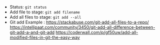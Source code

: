 - Status: `git status`
- Add file to stage: `git add filename`
- Add all files to stage: `git add --all`
- Git add Example :
  https://stackabuse.com/git-add-all-files-to-a-repo/
  https://intellipaat.com/community/3450/git-add-all-difference-between-git-add-a-and-git-add
  https://coderwall.com/p/gf50uw/add-all-modified-files-in-git-the-easy-way

